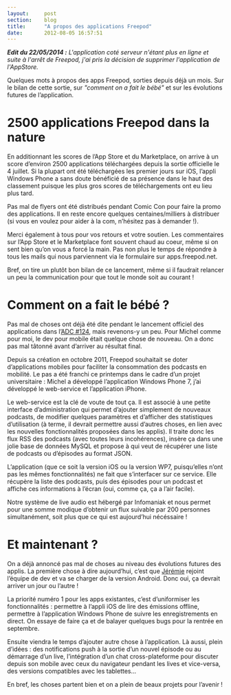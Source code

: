 ```yaml
---
layout: 	post
section:	blog
title:  	"A propos des applications Freepod"
date:   	2012-08-05 16:57:51
---
```


_**Edit du 22/05/2014 :** L'application coté serveur n'étant plus en ligne et suite à l'arrêt de Freepod, j'ai pris la décision de supprimer l'application de l'AppStore._

Quelques mots à propos des apps Freepod, sorties depuis déjà un mois. Sur le bilan de cette sortie, sur <i>"comment on a fait le bébé"</i> et sur les évolutions futures de l’application.


# 2500 applications Freepod dans la nature

En additionnant les scores de l’App Store et du Marketplace, on arrive à un score d’environ 2500 applications téléchargées depuis la sortie officielle le 4 juillet. Si la plupart ont été téléchargées les premier jours sur iOS, l’appli Windows Phone a sans doute bénéficié de sa présence dans le haut des classement puisque les plus gros scores de téléchargements ont eu lieu plus tard.

Pas mal de flyers ont été distribués pendant Comic Con pour faire la promo des applications. Il en reste encore quelques centaines/milliers à distribuer (si vous en voulez pour aider à la com, n’hésitez pas à demander !).

Merci également à tous pour vos retours et votre soutien. Les commentaires sur l’App Store et le Marketplace font souvent chaud au coeur, même si on sent bien qu’on vous a forcé la main. Pas non plus le temps de répondre à tous les mails qui nous parviennent via le formulaire sur apps.freepod.net.

Bref, on tire un plutôt bon bilan de ce lancement, même si il faudrait relancer un peu la communication pour que tout le monde soit au courant !


# Comment on a fait le bébé ?

Pas mal de choses ont déjà été dite pendant le lancement officiel des applications dans l’<a href="http://www.captainweb.net/2012/07/29/le-concert-des-singes-cultivateurs-de-canabis/" rel="external">ADC #124</a>, mais revenons-y un peu. Pour Michel comme pour moi, le dev pour mobile était quelque chose de nouveau. On a donc pas mal tâtonné avant d’arriver au résultat final.

Depuis sa création en octobre 2011, Freepod souhaitait se doter d’applications mobiles pour faciliter la consommation des podcasts en mobilité. Le pas a été franchi ce printemps dans le cadre d’un projet universitaire : Michel a développé l’application Windows Phone 7, j’ai développé le web-service et l’application iPhone.

Le web-service est la clé de voute de tout ça. Il est associé à une petite interface d’administration qui permet d’ajouter simplement de nouveaux podcasts, de modifier quelques paramètres et d’afficher des statistiques d’utilisation (à terme, il devrait permettre aussi d’autres choses, en lien avec les nouvelles fonctionnalités proposées dans les applis).
Il traite donc les flux RSS des podcasts (avec toutes leurs incohérences), insère ça dans une jolie base de données MySQL et propose à qui veut de récupérer une liste de podcasts ou d’épisodes au format JSON.

L’application (que ce soit la version iOS ou la version WP7, puisqu’elles n’ont pas les mêmes fonctionnalités) ne fait que s’interfacer sur ce service. Elle récupère la liste des podcasts, puis des épisodes pour un podcast et affiche ces informations à l’écran (oui, comme ça, ça a l’air facile).

Notre système de live audio est hébergé par Infomaniak et nous permet pour une somme modique d’obtenir un flux suivable par 200 personnes simultanément, soit plus que ce qui est aujourd’hui nécéssaire !


# Et maintenant ?

On a déjà annoncé pas mal de choses au niveau des évolutions futures des applis. La première chose à dire aujourd’hui, c’est que <a href="http://twitter.com/longhost_" rel="external">Jérémie</a> rejoint l’équipe de dev et va se charger de la version Android. Donc oui, ça devrait arriver un jour ou l’autre !

La priorité numéro 1 pour les apps existantes, c’est d’uniformiser les fonctionnalités : permettre à l’appli iOS de lire des émissions offline, permettre à l’application Windows Phone de suivre les enregistrements en direct. On essaye de faire ça et de balayer quelques bugs pour la rentrée en septembre.

Ensuite viendra le temps d’ajouter autre chose à l’application. Là aussi, plein d’idées : des notifications push à la sortie d’un nouvel épisode ou au démarrage d’un live, l’intégration d’un chat cross-plateforme pour discuter depuis son mobile avec ceux du navigateur pendant les lives et vice-versa, des versions compatibles avec les tablettes...

En bref, les choses partent bien et on a plein de beaux projets pour l’avenir !
